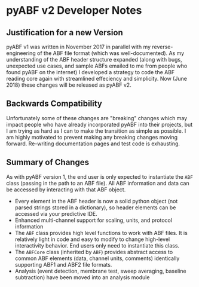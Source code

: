 # pyABF v2 Developer Notes

## Justification for a new Version
pyABF v1 was written in November 2017 in parallel with my reverse-engineering of
the ABF file format (which was well-documented). As my understanding of the ABF
header structure expanded (along with bugs, unexpected use cases, and sample 
ABFs emailed to me from people who found pyABF on the internet) I developed a
strategy to code the ABF reading core again with streamlined effeciency and
simplicity. Now (June 2018) these changes will be released as pyABF v2.

## Backwards Compatibility
Unfortunately some of these changes are "breaking" changes which
may impact people who have already incorporated pyABF into their projects, but
I am trying as hard as I can to make the transition as simple as possible.
I am highly motivated to prevent making any breaking changes moving forward. 
Re-writing documentation pages and test code is exhausting.

## Summary of Changes
As with pyABF version 1, the end user is only expected to instantiate the `ABF`
class (passing in the path to an ABF file). All ABF information and data can be
accessed by interacting with that ABF object.

* Every element in the ABF header is now a solid python object (not parsed strings stored in a dictionary), so header elements can be accessed via your predictive IDE.
* Enhanced multi-channel support for scaling, units, and protocol information
* The `ABF` class provides high level functions to work with ABF files. It is relatively light in code and easy to modify to change high-level interactivity behavior. End users only need to instantiate this class.
* The `ABFCore` class (inherited by `ABF`) provides abstract access to common ABF elements (data, channel units, comments) identically supporting ABF1 and ABF2 file formats.
* Analysis (event detection, membrane test, sweep averaging, baseline subtraction) have been moved into an analysis module